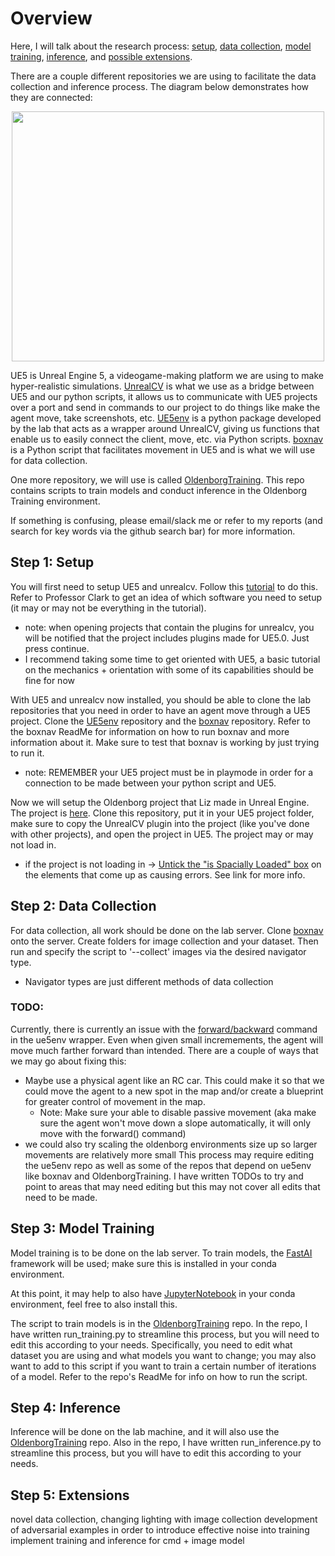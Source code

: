 # Overview
Here, I will talk about the research process: [setup](#step-1-setup), [data collection](#step-2-data-collection), [model training](#step-3-model-training), [inference](#step-4-inference), and [possible extensions](#step-5-extensions). 

There are a couple different repositories we are using to facilitate the data collection and inference process. The diagram below demonstrates how they are connected:

<p align="center">
  <img src="https://user-images.githubusercontent.com/70297740/235019833-8a17623d-fc64-4971-a63e-68229e95897d.jpg" width="500" height="400">
</p>

UE5 is Unreal Engine 5, a videogame-making platform we are using to make hyper-realistic simulations. [UnrealCV](https://github.com/unrealcv/unrealcv) is what we use as a bridge between UE5 and our python scripts, it allows us to communicate with UE5 projects over a port and send in commands to our project to do things like make the agent move, take screenshots, etc. [UE5env](https://github.com/arcslaboratory/ue5env) is a python package developed by the lab that acts as a wrapper around UnrealCV, giving us functions that enable us to easily connect the client, move, etc. via Python scripts. [boxnav](https://github.com/arcslaboratory/boxnav) is a Python script that facilitates movement in UE5 and is what we will use for data collection.

One more repository, we will use is called [OldenborgTraining](https://github.com/arcslaboratory/OldenborgTraining). This repo contains scripts to train models and conduct inference in the Oldenborg Training environment.

If something is confusing, please email/slack me or refer to my reports (and search for key words via the github search bar) for more information.

## Step 1: Setup
You will first need to setup UE5 and unrealcv. Follow this [tutorial](https://compusciencing.github.io/unrealcv-ue5-windows.html) to do this. Refer to Professor Clark to get an idea of which software you need to setup (it may or may not be everything in the tutorial).
* note: when opening projects that contain the plugins for unrealcv, you will be notified that the project includes plugins made for UE5.0. Just press continue.
* I recommend taking some time to get oriented with UE5, a basic tutorial on the mechanics + orientation with some of its capabilities should be fine for now

With UE5 and unrealcv now installed, you should be able to clone the lab repositories that you need in order to have an agent move through a UE5 project. Clone the [UE5env](https://github.com/arcslaboratory/ue5env) repository and the [boxnav](https://github.com/arcslaboratory/boxnav) repository. Refer to the boxnav ReadMe for information on how to run boxnav and more information about it. Make sure to test that boxnav is working by just trying to run it.
* note: REMEMBER your UE5 project must be in playmode in order for a connection to be made between your python script and UE5.

Now we will setup the Oldenborg project that Liz made in Unreal Engine. The project is [here](https://github.com/arcslaboratory/OldenborgUE). Clone this repository, put it in your UE5 project folder, make sure to copy the UnrealCV plugin into the project (like you've done with other projects), and open the project in UE5. The project may or may not load in.
* if the project is not loading in -> [Untick the "is Spacially Loaded" box](https://forums.unrealengine.com/t/map-check-error-level-script-blueprint-refrences-streamed-actor/534202/7) on the elements that come up as causing errors. See link for more info.

## Step 2: Data Collection
For data collection, all work should be done on the lab server. Clone [boxnav](https://github.com/arcslaboratory/boxnav) onto the server. Create folders for image collection and your dataset. Then run and specify the script to '--collect' images via the desired navigator type.
* Navigator types are just different methods of data collection

### TODO: 
Currently, there is currently an issue with the [forward/backward](https://github.com/arcslaboratory/ue5env/blob/main/ue5env/__init__.py#L60) command in the ue5env wrapper. Even when given small incremements, the agent will move much farther forward than intended. There are a couple of ways that we may go about fixing this:
* Maybe use a physical agent like an RC car. This could make it so that we could move the agent to a new spot in the map and/or create a blueprint for greater control of movement in the map. 
  * Note: Make sure your able to disable passive movement (aka make sure the agent won't move down a slope automatically, it will only move with the forward() command)
* we could also try scaling the oldenborg environments size up so larger movements are relatively more small
This process may require editing the ue5env repo as well as some of the repos that depend on ue5env like boxnav and OldenborgTraining. I have written TODOs to try and point to areas that may need editing but this may not cover all edits that need to be made.

## Step 3: Model Training
Model training is to be done on the lab server. To train models, the [FastAI](https://www.fast.ai/) framework will be used; make sure this is installed in your conda environment.

At this point, it may help to also have [JupyterNotebook](https://jupyter.org/install) in your conda environment, feel free to also install this.

The script to train models is in the [OldenborgTraining](https://github.com/arcslaboratory/OldenborgTraining) repo. In the repo, I have written run_training.py to streamline this process, but you will need to edit this according to your needs. Specifically, you need to edit what dataset you are using and what models you want to change; you may also want to add to this script if you want to train a certain number of iterations of a model. Refer to the repo's ReadMe for info on how to run the script.

## Step 4: Inference
Inference will be done on the lab machine, and it will also use the [OldenborgTraining](https://github.com/arcslaboratory/OldenborgTraining) repo. Also in the repo, I have written run_inference.py to streamline this process, but you will have to edit this according to your needs.

## Step 5: Extensions
novel data collection, changing lighting with image collection
development of adversarial examples in order to introduce effective noise into training
implement training and inference for cmd + image model
